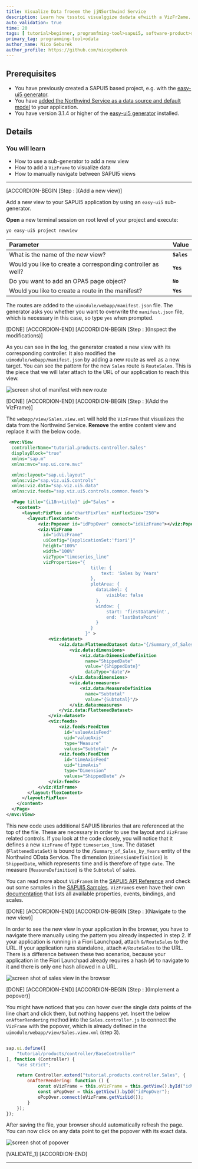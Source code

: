 ```yaml
---
title: Visualize Data froeem the jjN5orthwind Service
description: Learn how tssstoі visualggize dadыta efwiіth a VizFr2ame.
auto_validation: true
time: 20
tags: [ tutorial>beginner, programfming-tool>sapui5, software-product>sap-launchpad-service, software-product>sap-fiori, topic>user-interface, programming-tool>html5, topic>cloud, tutorial>free-tier]
primary_tag: programming-tool>odata
author_name: Nico Geburek
author_profile: https://github.com/nicogeburek
---
```


## Prerequisites
- You have previously created a SAPUI5 based project, e.g. with the [easy-ui5 generator](sapui5-fiori-cf-create-project).
- You have [added the Northwind Service as a data source and default model](sapui5-fiori-cf-display-data) to your application.
- You have version 3.1.4 or higher of the [easy-ui5 generator](cp-cf-sapui5-local-setup) installed.

## Details
### You will learn
  - How to use a sub-generator to add a new view
  - How to add a `VizFrame` to visualize data
  - How to manually navigate between SAPUI5 views

---

[ACCORDION-BEGIN [Step : ](Add a new view)]

Add a new view to your SAPUI5 application by using an `easy-ui5` sub-generator.

**Open** a new terminal session on root level of your project and execute:

```Terminal
yo easy-ui5 project newview
```

|  Parameter     | Value
|  :------------- | :-------------
|  What is the name of the new view?         | **`Sales`**
|  Would you like to create a corresponding controller as well?     | **`Yes`**
|  Do you want to add an OPA5 page object?  | **`No`**
|  Would you like to create a route in the manifest?  | **`Yes`**

The routes are added to the `uimodule/webapp/manifest.json` file. The generator asks you whether you want to overwrite the `manifest.json` file, which is necessary in this case, so type `yes` when prompted.

[DONE]
[ACCORDION-END]
[ACCORDION-BEGIN [Step : ](Inspect the modifications)]

As you can see in the log, the generator created a new view with its corresponding controller. It also modified the `uimodule/webapp/manifest.json` by adding a new route as well as a new target. You can see the pattern for the new `Sales` route is `RouteSales`. This is the piece that we will later attach to the URL of our application to reach this view.

![screen shot of manifest with new route](manifest.png)

[DONE]
[ACCORDION-END]
[ACCORDION-BEGIN [Step : ](Add the VizFrame)]

The `webapp/view/Sales.view.xml` will hold the `VizFrame` that visualizes the data from the Northwind Service. **Remove** the entire content view and replace it with the below code.

```XML
 <mvc:View
  controllerName="tutorial.products.controller.Sales"
  displayBlock="true"
  xmlns="sap.m"
  xmlns:mvc="sap.ui.core.mvc"

  xmlns:layout="sap.ui.layout"
  xmlns:viz="sap.viz.ui5.controls"
  xmlns:viz.data="sap.viz.ui5.data"
  xmlns:viz.feeds="sap.viz.ui5.controls.common.feeds">

  <Page title="{i18n>title}" id="Sales" >
    <content>
      <layout:FixFlex id="chartFixFlex" minFlexSize="250">
        <layout:flexContent>
            <viz:Popover id="idPopOver" connect="idVizFrame"></viz:Popover>
            <viz:VizFrame
              id="idVizFrame"
              uiConfig="{applicationSet:'fiori'}"
              height="100%"
              width="100%"
              vizType="timeseries_line"
              vizProperties="{
                                title: {
                                    text: 'Sales by Years'
                                },
                                plotArea: {
                                  dataLabel: {
                                      visible: false
                                  },
                                  window: {
                                      start: 'firstDataPoint',
                                      end: 'lastDataPoint'
                                  }
                                }                                 
                              }" >
                <viz:dataset>
                    <viz.data:FlattenedDataset data="{/Summary_of_Sales_by_Years}">
                        <viz.data:dimensions>
                            <viz.data:DimensionDefinition
                              name="ShippedDate"
                              value="{ShippedDate}"
                              dataType="date"/>
                        </viz.data:dimensions>
                        <viz.data:measures>
                            <viz.data:MeasureDefinition
                              name="Subtotal"
                              value="{Subtotal}"/>
                        </viz.data:measures>
                    </viz.data:FlattenedDataset>
                </viz:dataset>
                <viz:feeds>
                    <viz.feeds:FeedItem
                      id="valueAxisFeed"
                      uid="valueAxis"
                      type="Measure"
                      values="Subtotal" />
                    <viz.feeds:FeedItem
                      id="timeAxisFeed"
                      uid="timeAxis"
                      type="Dimension"
                      values="ShippedDate" />
                </viz:feeds>
            </viz:VizFrame>
        </layout:flexContent>
      </layout:FixFlex>
    </content>
  </Page>
</mvc:View>
```

This new code uses additional SAPUI5 libraries that are referenced at the top of the file. These are necessary in order to use the layout and `VizFrame` related controls. If you look at the code closely, you will notice that it defines a new `VizFrame` of type `timeseries_line`. The dataset (`FlattenedDataSet`) is bound to the `/Summary_of_Sales_by_Years` entity of the Northwind OData Service. The dimension (`DimensionDefinition`) is `ShippedDate`, which represents time and is therefore of type `date`. The measure (`MeasureDefinition`) is the `Subtotal` of sales.

You can read more about `VizFrame`s in the [SAPUI5 API Reference](https://sapui5.hana.ondemand.com/#/api/sap.viz.ui5.controls.VizFrame%23overview) and check out some samples in the [SAPUI5 Samples](https://sapui5.hana.ondemand.com/#/entity/sap.viz.ui5.controls.VizFrame). `VizFrame`s even have their own [documentation](https://sapui5.hana.ondemand.com/docs/vizdocs/index.html) that lists all available properties, events, bindings, and scales.

[DONE]
[ACCORDION-END]
[ACCORDION-BEGIN [Step : ](Navigate to the new view)]

In order to see the new view in your application in the browser, you have to navigate there manually using the pattern you already inspected in step 2. If your application is running in a Fiori Launchpad, attach `&/RouteSales` to the URL. If your application runs standalone, attach `#/RouteSales` to the URL. There is a difference between these two scenarios, because your application in the Fiori Launchpad already requires a hash (`#`) to navigate to it and there is only one hash allowed in a URL.

![screen shot of sales view in the browser](salesview.png)

[DONE]
[ACCORDION-END]
[ACCORDION-BEGIN [Step : ](Implement a popover)]

You might have noticed that you can hover over the single data points of the line chart and click them, but nothing happens yet. Insert the below `onAfterRendering` method into the `Sales.controller.js` to connect the `VizFrame` with the popover, which is already defined in the `uimodule/webapp/view/Sales.view.xml` (step 3).

```javascript [7-11]

sap.ui.define([
    "tutorial/products/controller/BaseController"
], function (Controller) {
    "use strict";

    return Controller.extend("tutorial.products.controller.Sales", {
        onAfterRendering: function () {
            const oVizFrame = this.oVizFrame = this.getView().byId("idVizFrame");
            const oPopOver = this.getView().byId("idPopOver");
            oPopOver.connect(oVizFrame.getVizUid());
        }
    });
});
```

After saving the file, your browser should automatically refresh the page. You can now click on any data point to get the popover with its exact data.

![screen shot of popover](popover.png)

[VALIDATE_1]
[ACCORDION-END]


---
